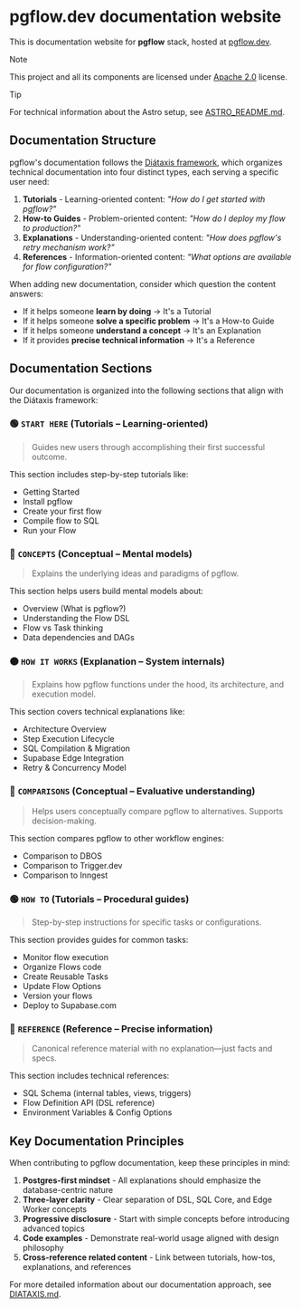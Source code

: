 # pgflow.dev documentation website

This is documentation website for **pgflow** stack, hosted at [pgflow.dev](https://pgflow.dev).

> [!NOTE]
> This project and all its components are licensed under [Apache 2.0](./LICENSE) license.

> [!TIP]
> For technical information about the Astro setup, see [ASTRO_README.md](./ASTRO_README.md).

## Documentation Structure

pgflow's documentation follows the [Diátaxis framework](https://diataxis.fr/), which organizes technical documentation into four distinct types, each serving a specific user need:

1. **Tutorials** - Learning-oriented content: _"How do I get started with pgflow?"_
2. **How-to Guides** - Problem-oriented content: _"How do I deploy my flow to production?"_
3. **Explanations** - Understanding-oriented content: _"How does pgflow's retry mechanism work?"_
4. **References** - Information-oriented content: _"What options are available for flow configuration?"_

When adding new documentation, consider which question the content answers:
- If it helps someone **learn by doing** → It's a Tutorial
- If it helps someone **solve a specific problem** → It's a How-to Guide
- If it helps someone **understand a concept** → It's an Explanation
- If it provides **precise technical information** → It's a Reference

## Documentation Sections

Our documentation is organized into the following sections that align with the Diátaxis framework:

### 🟢 `START HERE` (Tutorials – Learning-oriented)

> Guides new users through accomplishing their first successful outcome.

This section includes step-by-step tutorials like:
- Getting Started
- Install pgflow
- Create your first flow
- Compile flow to SQL
- Run your Flow

### 🔵 `CONCEPTS` (Conceptual – Mental models)

> Explains the underlying ideas and paradigms of pgflow.

This section helps users build mental models about:
- Overview (What is pgflow?)
- Understanding the Flow DSL
- Flow vs Task thinking
- Data dependencies and DAGs

### 🟠 `HOW IT WORKS` (Explanation – System internals)

> Explains how pgflow functions under the hood, its architecture, and execution model.

This section covers technical explanations like:
- Architecture Overview
- Step Execution Lifecycle
- SQL Compilation & Migration
- Supabase Edge Integration
- Retry & Concurrency Model

### 🔵 `COMPARISONS` (Conceptual – Evaluative understanding)

> Helps users conceptually compare pgflow to alternatives. Supports decision-making.

This section compares pgflow to other workflow engines:
- Comparison to DBOS
- Comparison to Trigger.dev
- Comparison to Inngest

### 🟢 `HOW TO` (Tutorials – Procedural guides)

> Step-by-step instructions for specific tasks or configurations.

This section provides guides for common tasks:
- Monitor flow execution
- Organize Flows code
- Create Reusable Tasks
- Update Flow Options
- Version your flows
- Deploy to Supabase.com

### 🔴 `REFERENCE` (Reference – Precise information)

> Canonical reference material with no explanation—just facts and specs.

This section includes technical references:
- SQL Schema (internal tables, views, triggers)
- Flow Definition API (DSL reference)
- Environment Variables & Config Options

## Key Documentation Principles

When contributing to pgflow documentation, keep these principles in mind:

1. **Postgres-first mindset** - All explanations should emphasize the database-centric nature
2. **Three-layer clarity** - Clear separation of DSL, SQL Core, and Edge Worker concepts
3. **Progressive disclosure** - Start with simple concepts before introducing advanced topics
4. **Code examples** - Demonstrate real-world usage aligned with design philosophy
5. **Cross-reference related content** - Link between tutorials, how-tos, explanations, and references

For more detailed information about our documentation approach, see [DIATAXIS.md](../../DIATAXIS.md).